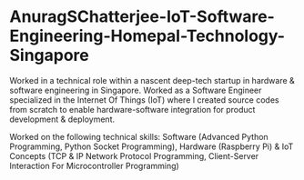 # AnuragSChatterjee-IoT-Software-Engineering-Homepal-Technology-Singapore
Worked in a technical role within a nascent deep-tech startup in hardware &amp; software engineering in Singapore. Worked as a Software Engineer specialized in the Internet Of Things (IoT) where I created source codes from scratch to enable hardware-software integration for product development &amp; deployment. 

Worked on the following technical skills: Software (Advanced Python Programming, Python Socket Programming), Hardware (Raspberry Pi) & IoT Concepts (TCP & IP Network Protocol Programming, Client-Server Interaction For Microcontroller Programming)
